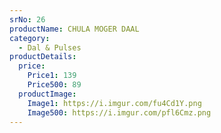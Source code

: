```yaml
---
srNo: 26
productName: CHULA MOGER DAAL
category:
  - Dal & Pulses
productDetails:
  price:
    Price1: 139
    Price500: 89
  productImage:
    Image1: https://i.imgur.com/fu4Cd1Y.png
    Image500: https://i.imgur.com/pfl6Cmz.png
---
```

